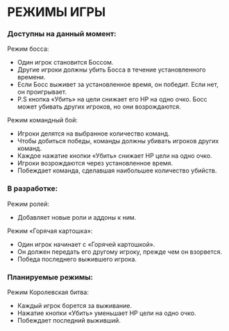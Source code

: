 # РЕЖИМЫ ИГРЫ

### Доступны на данный момент:

Режим босса:
* Один игрок становится Боссом.
* Другие игроки должны убить Босса в течение установленного времени.
* Если Босс выживет за установленное время, он победит.  Если нет, он проигрывает.
* P.S кнопка «Убить» на цели снижает его HP на одно очко.  Босс может убивать других игроков, но они возрождаются.

Режим командный бой:
* Игроки делятся на выбранное количество команд.
* Чтобы добиться победы, команды должны убивать игроков других команд.
* Каждое нажатие кнопки «Убить» снижает HP цели на одно очко.
* Игроки возрождаются через установленное время.
* Побеждает команда, сделавшая наибольшее количество убийств.

### В разработке:

Режим ролей:
* Добавляет новые роли и аддоны к ним.

Режим «Горячая картошка»:
* Один игрок начинает с «Горячей картошкой».
* Он должен передать его другому игроку, прежде чем он взорвется.
* Победа последнего выжившего игрока.

### Планируемые режимы:

Режим Королевская битва:
* Каждый игрок борется за выживание.
* Нажатие кнопки «Убить» уменьшает HP цели на одно очко.
* Побеждает последний выживший.
